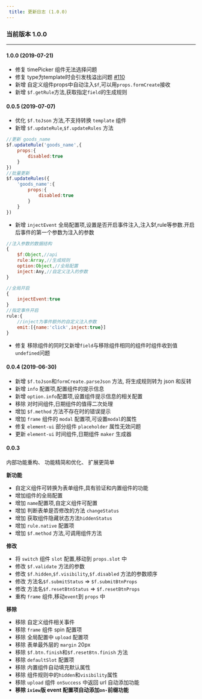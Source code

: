```yaml
---
 title: 更新日志 (1.0.0)
---
```


### 当前版本 1.0.0

--------

#### 1.0.0 (2019-07-21)

- 修复 timePicker 组件无法选择问题
- 修复 type为template时会引发栈溢出问题 [#110](https://github.com/xaboy/form-create/issues/110)
- 新增 自定义组件props中自动注入`$f`,可以用`props.formCreate`接收
- 新增 `$f.getRule`方法,获取指定`field`的生成规则


#### 0.0.5 (2019-07-07)

- 优化 `$f.toJson` 方法,不支持转换 `template` 组件
- 新增 `$f.updateRule`,`$f.updateRules` 方法
```js
//更新 goods_name
$f.updateRule('goods_name',{
    props:{
        disabled:true
    }
})
//批量更新
$f.updateRules({
    'goods_name':{
        props:{
            disabled:true
        }
    }
})
```
- 新增 `injectEvent` 全局配置项,设置是否开启事件注入,注入$f,rule等参数.开启后事件的第一个参数为注入的参数
```js
//注入参数的数据结构
{
    $f:Object,//api
    rule:Array,//生成规则
    option:Object,//全局配置
    inject:Any,//自定义注入的参数
}

```
```js
//全局开启
{
    injectEvent:true
}
//指定事件开启
rule:{
    //inject为事件额外的自定义注入参数
    emit:[{name:'click',inject:true}]
}
```
- 修复 移除组件的同时又新增`field`与移除组件相同的组件时组件收到值`undefined`问题

#### 0.0.4 (2019-06-30)

- 新增 `$f.toJson`和`formCreate.parseJson` 方法, 将生成规则转为 json 和反转
- 新增 `info` 配置项,配置组件的提示信息
- 新增 `option.info`配置项,设置组件提示信息的相关配置
- 移除 对时间组件,日期组件的值得二次处理
- 增加 `$f.method` 方法不存在时的错误提示
- 增加 `frame` 组件的 `modal` 配置项,可设置`modal`的属性
- 修复 `element-ui` 部分组件 `placeholder` 属性无效问题
- 更新 `element-ui` 时间组件,日期组件 `maker` 生成器

#### 0.0.3

内部功能重构、
功能精简和优化、
扩展更简单


**新功能**
- 自定义组件可转换为表单组件,具有验证和内置组件的功能
- 增加组件的全局配置
- 增加 `name`配置项,自定义组件可配置
- 增加 判断表单是否修改的方法 `changeStatus`
- 增加 获取组件隐藏状态方法`hiddenStatus`
- 增加 `rule.native` 配置项
- 增加 `$f.method` 方法,可调用组件方法

**修改**
- 将 `switch` 组件 `slot` 配置,移动到 `props.slot` 中
- 修改 `$f.validate` 方法的参数
- 修改 `$f.hidden`,`$f.visibility`,`$f.disabled` 方法的参数顺序
- 修改 方法名`$f.submitStatus` => `$f.submitBtnProps`
- 修改 方法名`$f.resetBtnStatus` => `$f.resetBtnProps`
- 重构 `frame` 组件,移动`event`到 `props` 中

**移除**

- 移除 自定义组件相关事件
- 移除 `frame` 组件 spin 配置项
- 移除 全局配置中 `upload` 配置项
- 移除 表单最外层的 `margin` 20px
- 移除 `$f.btn.finish`和`$f.resetBtn.finish` 方法
- 移除 `defaultSlot` 配置项
- 移除 内置组件自动填充默认属性
- 移除 组件规则中的`hidden`和`visibility`属性
- 移除 `upload` 组件 `onSuccess` 中返回 url 自动添加功能
- **移除 `iview`版 event 配置项自动添加`on-`前缀功能**